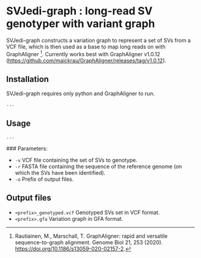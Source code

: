 # SVJedi-graph : long-read SV genotyper with variant graph

SVJedi-graph constructs a variation graph to represent a set of SVs from a VCF file, which is then used as a base to map long reads on with GraphAligner [^1]. Currently works best with GraphAligner v1.0.12 (https://github.com/maickrau/GraphAligner/releases/tag/v1.0.12).

[^1]: Rautiainen, M., Marschall, T. GraphAligner: rapid and versatile sequence-to-graph alignment. Genome Biol 21, 253 (2020). https://doi.org/10.1186/s13059-020-02157-2.

## Installation

SVJedi-graph requires only python and GraphAligner to run.

```bash
...
```

## Usage

```bash
...
```

### Parameters:

* `-v`  VCF file containing the set of SVs to genotype.
* `-r`  FASTA file containing the sequence of the reference genome (on which the SVs have been identified).
* `-o`  Prefix of output files.

## Output files

* `<prefix>_genotyped.vcf`  Genotyped SVs set in VCF format.
* `<prefix>.gfa`            Variation graph in GFA format.
